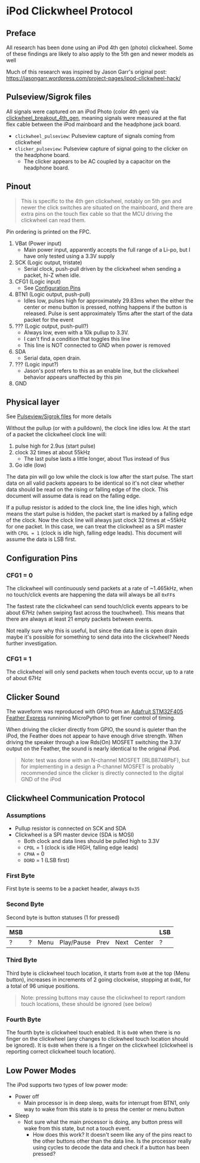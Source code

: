 # iPod Clickwheel Protocol

## Preface

All research has been done using an iPod 4th gen (photo) clickwheel.
Some of these findings are likely to also apply to the 5th gen and newer models as well

Much of this research was inspired by Jason Garr's original post: https://jasongarr.wordpress.com/project-pages/ipod-clickwheel-hack/

## Pulseview/Sigrok files

All signals were captured on an iPod Photo (color 4th gen) via [clickwheel_breakout_4th_gen](https://github.com/Gigahawk/clickwheel_breakout_4th_gen), meaning signals were measured at the flat flex cable between the iPod mainboard and the headphone jack board.

- `clickwheel_pulseview`: Pulseview capture of signals coming from clickwheel
- `clicker_pulseview`: Pulseview capture of signal going to the clicker on the headphone board.
    - The clicker appears to be AC coupled by a capacitor on the headphone board.


## Pinout

> This is specific to the 4th gen clickwheel, notably on 5th gen and newer the click switches are situated on the mainboard, and there are extra pins on the touch flex cable so that the MCU driving the clickwheel can read them.

Pin ordering is printed on the FPC.

1. VBat (Power input)
    - Main power input, apparently accepts the full range of a Li-po, but I have only tested using a 3.3V supply 
2. SCK (Logic output, tristate)
    - Serial clock, push-pull driven by the clickwheel when sending a packet, hi-Z when idle.
3. CFG1 (Logic input)
    - See [Configuration Pins](#configuration-pins)
4. BTN1 (Logic output, push-pull)
    - Idles low, pulses high for approximately 29.83ms when the either the center or menu button is pressed, nothing happens if the button is released. Pulse is sent approximately 15ms after the start of the data packet for the event
5. ??? (Logic output, push-pull?)
    - Always low, even with a 10k pullup to 3.3V.
    - I can't find a condition that toggles this line
    - This line is NOT connected to GND when power is removed
6. SDA
    - Serial data, open drain.
7. ??? (Logic input?)
    - Jason's post refers to this as an enable line, but the clickwheel behavior appears unaffected by this pin
8. GND


## Physical layer

See [Pulseview/Sigrok files](#pulseviewsigrok-files) for more details

Without the pullup (or with a pulldown), the clock line idles low.
At the start of a packet the clickwheel clock line will:
1. pulse high for 2.9us (start pulse)
2. clock 32 times at about 55kHz
    - The last pulse lasts a little longer, about 11us instead of 9us
3. Go idle (low)

The data pin will go low while the clock is low after the start pulse.
The start data on all valid packets appears to be identical so it's not clear whether data should be read on the rising or falling edge of the clock.
This document will assume data is read on the falling edge.

If a pullup resistor is added to the clock line, the line idles high, which means the start pulse is hidden, the packet start is marked by a falling edge of the clock. Now the clock line will always just clock 32 times at ~55kHz for one packet.
In this case, we can treat the clickwheel as a SPI master with `CPOL = 1` (clock is idle high, falling edge leads).
This document will assume the data is LSB first.

## Configuration Pins

### CFG1 = 0

The clickwheel will continuously send packets at a rate of ~1.465kHz, when no touch/click events are happening the data will always be all `0xFF`s

The fastest rate the clickwheel can send touch/click events appears to be about 67Hz (when swiping fast across the touchwheel).
This means that there are always at least 21 empty packets between events.

Not really sure why this is useful, but since the data line is open drain maybe it's possible for something to send data into the clickwheel?
Needs further investigation.

### CFG1 = 1

The clickwheel will only send packets when touch events occur, up to a rate of about 67Hz

## Clicker Sound

The waveform was reproduced with GPIO from an [Adafruit STM32F405 Feather Express](https://learn.adafruit.com/adafruit-stm32f405-feather-express) runnining MicroPython to get finer control of timing.

When driving the clicker directly from GPIO, the sound is quieter than the iPod, the Feather does not appear to have enough drive strength.
When driving the speaker through a low Rds(On) MOSFET switching the 3.3V output on the Feather, the sound is nearly identical to the original iPod.
> Note: test was done with an N-channel MOSFET (IRLB8748PbF), but for implementing in a design a P-channel MOSFET is probably recommended since the clicker is directly connected to the digital GND of the iPod

## Clickwheel Communication Protocol
### Assumptions
- Pullup resistor is connected on SCK and SDA
- Clickwheel is a SPI master device (SDA is MOSI)
    - Both clock and data lines should be pulled high to 3.3V
    - `CPOL` = 1 (clock is idle HIGH, falling edge leads)
    - `CPHA` = 0
    - `DORD` = 1 (LSB first)

### First Byte
First byte is seems to be a packet header, always `0x35`

### Second Byte
Second byte is button statuses (1 for pressed)

| MSB |   |      |            |      |      |        | LSB |
|-----|---|------|------------|------|------|--------|-----|
| ?   | ? | Menu | Play/Pause | Prev | Next | Center | ?   |

### Third Byte
Third byte is clickwheel touch location, it starts from `0x00` at the top (Menu button), increases in increments of 2 going clockwise, stopping at `0xBE`, for a total of 96 unique positions.
> Note: pressing buttons may cause the clickwheel to report random touch locations, these should be ignored (see below)

### Fourth Byte
The fourth byte is clickwheel touch enabled.
It is `0x00` when there is no finger on the clickwheel (any changes to clickwheel touch location should be ignored).
It is `0x80` when there is a finger on the clickwheel (clickwheel is reporting correct clickwheel touch location).

## Low Power Modes

The iPod supports two types of low power mode:
- Power off
    - Main processor is in deep sleep, waits for interrupt from BTN1, only way to wake from this state is to press the  center or menu button
- Sleep
    - Not sure what the main processor is doing, any button press will wake from this state, but not a touch event.
        - How does this work? It doesn't seem like any of the pins react to the other buttons other than the data line. Is the processor really using cycles to decode the data and check if a button has been pressed?
